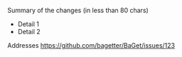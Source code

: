 Summary of the changes (in less than 80 chars)

 * Detail 1
 * Detail 2

Addresses https://github.com/bagetter/BaGet/issues/123
